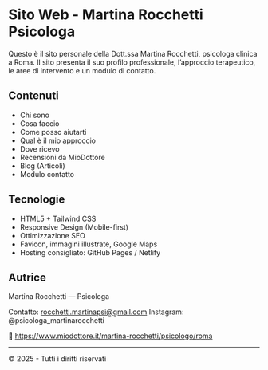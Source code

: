 # Sito Web - Martina Rocchetti Psicologa

Questo è il sito personale della Dott.ssa Martina Rocchetti, psicologa clinica a Roma. Il sito presenta il suo profilo professionale, l’approccio terapeutico, le aree di intervento e un modulo di contatto.

## Contenuti

- Chi sono
- Cosa faccio
- Come posso aiutarti
- Qual è il mio approccio
- Dove ricevo
- Recensioni da MioDottore
- Blog (Articoli)
- Modulo contatto

## Tecnologie

- HTML5 + Tailwind CSS
- Responsive Design (Mobile-first)
- Ottimizzazione SEO
- Favicon, immagini illustrate, Google Maps
- Hosting consigliato: GitHub Pages / Netlify

## Autrice

Martina Rocchetti — Psicologa

Contatto: rocchetti.martinapsi@gmail.com
Instagram: @psicologa_martinarocchetti

🔗 https://www.miodottore.it/martina-rocchetti/psicologo/roma

---

© 2025 - Tutti i diritti riservati

